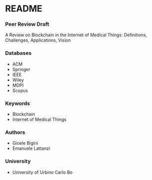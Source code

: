# README #

### Peer Review Draft ###

A Review on Blockchain in the Internet of Medical Things: Definitions, Challenges, Applications, Vision

### Databases ###

* ACM
* Springer
* IEEE
* Wiley
* MDPI
* Scopus

### Keywords ###

* Blockchain
* Internet of Medical Things

### Authors ###

* Gioele Bigini
* Emanuele Lattanzi

### University ###

* University of Urbino Carlo Bo